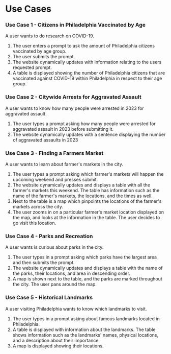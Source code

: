 
# Use Cases

<h3>Use Case 1 - Citizens in Philadelphia Vaccinated by Age</h3>

A user wants to do research on COVID-19.
<ol>
<li>The user enters a prompt to ask the amount of Philadelphia citizens vaccinated by age group.</li>
<li>The user submits the prompt.</li>
<li>The website dynamically updates with information relating to the users requested prompt.</li>
<li>A table is displayed showing the number of Philadelphia citizens that are vaccinated against COVID-19 within Philadelphia in respect to their age group.</li>
</ol>

<h3>Use Case 2 - Citywide Arrests for Aggravated Assault</h3>

A user wants to know how many people were arrested in 2023 for aggravated assault.
<ol>
<li>The user types a prompt asking how many people were arrested for aggravated assault in 2023 before submitting it. </li>
<li>The website dynamically updates with a sentence displaying the number of aggravated assaults in 2023</li>
</ol>

<h3>Use Case 3 - Finding a Farmers Market</h3>

A user wants to learn about farmer's markets in the city.
<ol>
<li>The user types a prompt asking which farmer's markets will happen the upcoming weekend and presses submit.</li>
<li>The website dynamically updates and displays a table with all the farmer's markets this weekend. The table has information such as the name of the farmer's markets, the locations, and the times as well. </li>
<li>Next to the table is a map which pinpoints the locations of the farmer's markets across the city.</li>
<li>The user zooms in on a particular farmer's market location displayed on the map, and looks at the information in the table. The user decides to go visit this location.</li>  
</ol>

<h3>Use Case 4 - Parks and Recreation</h3>

A user wants is curious about parks in the city.
<ol>
<li>The user types in a prompt asking which parks have the largest area and then submits the prompt.</li>
<li>The website dynamically updates and displays a table with the name of the parks, their locations, and area in descending order.</li>
<li>A map is shown next to the table, and the parks are marked throughout the city. The user pans around the map.</li>
</ol>

<h3>Use Case 5 - Historical Landmarks</h3>

A user visiting Philadelphia wants to know which landmarks to visit.
<ol>
<li>The user types in a prompt asking about famous landmarks located in Philadelphia.</li>
<li>A table is displayed with information about the landmarks. The table shows information such as the landmarks' names, physical locations, and a description about their importance.</li>
<li>A map is displayed showing their locations.</li>
</ol>

